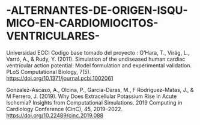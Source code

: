# -ALTERNANTES-DE-ORIGEN-ISQU-MICO-EN-CARDIOMIOCITOS-VENTRICULARES-
Universidad ECCI
Codigo base tomado del proyecto : O’Hara, T., Virág, L., Varró, A., & Rudy, Y. (2011). Simulation of the undiseased human cardiac ventricular action potential:
Model formulation and experimental validation. PLoS
Computational Biology, 7(5). https://doi.org/10.1371/journal.pcbi.1002061

Gonzalez-Ascaso, A., Olcina, P., Garcia-Daras, M., F Rodriguez-Matas, J., & M Ferrero, J. (2019).
Why Does Extracellular Potassium Rise in Acute Ischemia? Insights from Computational
Simulations. 2019 Computing in Cardiology Conference (CinC), 45, 2019–2022.
https://doi.org/10.22489/cinc.2019.088
